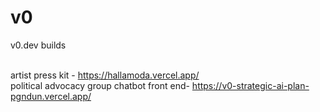# v0
v0.dev builds

<br>artist press kit - https://hallamoda.vercel.app/
<br> political advocacy group chatbot front end- https://v0-strategic-ai-plan-pgndun.vercel.app/
